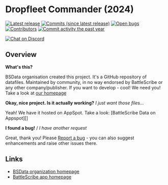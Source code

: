 Dropfleet Commander (2024)
==================

[![Latest release](https://img.shields.io/github/release/BSData/dropfleet-commander-2024.svg?style=flat-square)](https://github.com/BSData/dropfleet-commander-2024/releases/latest)
[![Commits (since latest release)](https://img.shields.io/github/commits-since/BSData/dropfleet-commander-2024/latest.svg?style=flat-square)](https://github.com/BSData/dropfleet-commander-2024/releases)
[![Open bugs](https://img.shields.io/github/issues/BSData/dropfleet-commander-2024/bug.svg?style=flat-square&label=bugs)](https://github.com/BSData/dropfleet-commander-2024/issues?q=is%3Aissue+is%3Aopen+label%3Abug)
[![Contributors](https://img.shields.io/github/contributors/BSData/dropfleet-commander-2024.svg?style=flat-square)](https://github.com/BSData/dropfleet-commander-2024/graphs/contributors)
[![Commit activity the past year](https://img.shields.io/github/commit-activity/y/BSData/dropfleet-commander-2024.svg?style=flat-square)](https://github.com/BSData/dropfleet-commander-2024/pulse/monthly)

[![Chat on Discord](https://img.shields.io/discord/558412685981777922.svg?logo=discord&style=popout-square)](https://www.bsdata.net/discord)

## Overview ##

__What's this?__

BSData organisation created this project. It's a GitHub repository of datafiles.
Maintained by community, in no way endorsed by BattleScribe or any other company/publisher. If you want
to develop - cool! We need you! Take a look at [our homepage][BSData.net]

__Okay, nice project. Is it actually working?__ _I just want those files..._

Yeah! We have it hosted on AppSpot. Take a look: [BattleScribe Data on Appspot][]

__I found a bug!__ / *I have another request*

Great, thank you! Please [Report a bug][bug report] - you can also suggest enhancements and raise other issues there.

## Links ##

* [BSData organization homepage][BSData.net]
* [BattleScribe app homepage](https://www.battlescribe.net/)

[BSData.net]: https://www.bsdata.net/
[bug report]: https://github.com/BSData/dropfleet-commander-2024/issues/new/choose
